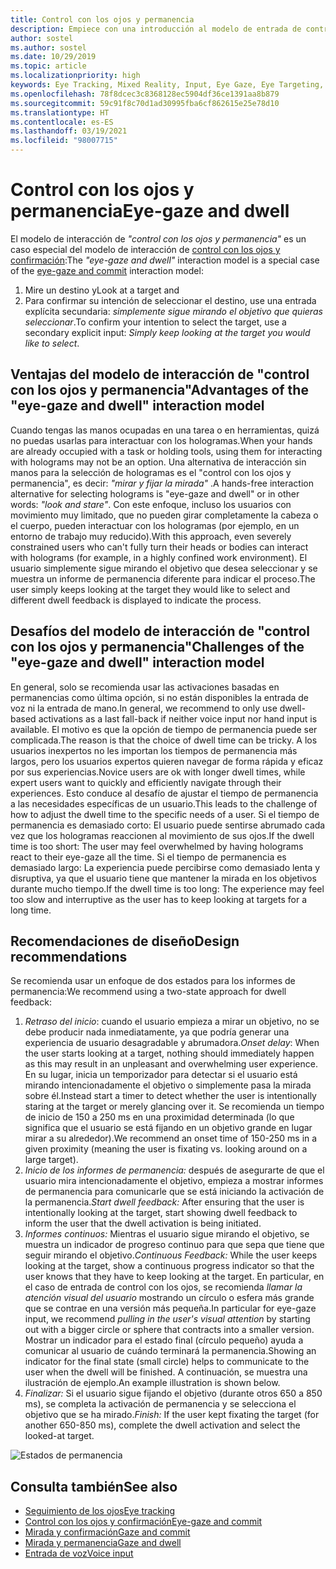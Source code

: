 ```yaml
---
title: Control con los ojos y permanencia
description: Empiece con una introducción al modelo de entrada de control con los ojos y permanencia, que incluye modelos de interacción, directrices de diseño y desafíos únicos.
author: sostel
ms.author: sostel
ms.date: 10/29/2019
ms.topic: article
ms.localizationpriority: high
keywords: Eye Tracking, Mixed Reality, Input, Eye Gaze, Eye Targeting, HoloLens 2, Eye-based Selection, Dwell, mixed reality headset, windows mixed reality headset, virtual reality headset, HoloLens, MRTK, Mixed Reality Toolkit, design
ms.openlocfilehash: 78f8dcec3c8368128ec5904df36ce1391aa8b879
ms.sourcegitcommit: 59c91f8c70d1ad30995fba6cf862615e25e78d10
ms.translationtype: HT
ms.contentlocale: es-ES
ms.lasthandoff: 03/19/2021
ms.locfileid: "98007715"
---
```

# <a name="eye-gaze-and-dwell"></a><span data-ttu-id="713d5-104">Control con los ojos y permanencia</span><span class="sxs-lookup"><span data-stu-id="713d5-104">Eye-gaze and dwell</span></span>

<span data-ttu-id="713d5-105">El modelo de interacción de _"control con los ojos y permanencia"_ es un caso especial del modelo de interacción de [control con los ojos y confirmación](gaze-and-commit.md):</span><span class="sxs-lookup"><span data-stu-id="713d5-105">The _"eye-gaze and dwell"_ interaction model is a special case of the [eye-gaze and commit](gaze-and-commit.md) interaction model:</span></span>
1. <span data-ttu-id="713d5-106">Mire un destino y</span><span class="sxs-lookup"><span data-stu-id="713d5-106">Look at a target and</span></span> 
2. <span data-ttu-id="713d5-107">Para confirmar su intención de seleccionar el destino, use una entrada explícita secundaria: _simplemente sigue mirando el objetivo que quieras seleccionar_.</span><span class="sxs-lookup"><span data-stu-id="713d5-107">To confirm your intention to select the target, use a secondary explicit input: _Simply keep looking at the target you would like to select_.</span></span>

## <a name="advantages-of-the-eye-gaze-and-dwell-interaction-model"></a><span data-ttu-id="713d5-108">Ventajas del modelo de interacción de "control con los ojos y permanencia"</span><span class="sxs-lookup"><span data-stu-id="713d5-108">Advantages of the "eye-gaze and dwell" interaction model</span></span> 

<span data-ttu-id="713d5-109">Cuando tengas las manos ocupadas en una tarea o en herramientas, quizá no puedas usarlas para interactuar con los hologramas.</span><span class="sxs-lookup"><span data-stu-id="713d5-109">When your hands are already occupied with a task or holding tools, using them for interacting with holograms may not be an option.</span></span>
<span data-ttu-id="713d5-110">Una alternativa de interacción sin manos para la selección de hologramas es el "control con los ojos y permanencia", es decir: _"mirar y fijar la mirada"_ .</span><span class="sxs-lookup"><span data-stu-id="713d5-110">A hands-free interaction alternative for selecting holograms is "eye-gaze and dwell" or in other words: _"look and stare"_.</span></span> <span data-ttu-id="713d5-111">Con este enfoque, incluso los usuarios con movimiento muy limitado, que no pueden girar completamente la cabeza o el cuerpo, pueden interactuar con los hologramas (por ejemplo, en un entorno de trabajo muy reducido).</span><span class="sxs-lookup"><span data-stu-id="713d5-111">With this approach, even severely constrained users who can't fully turn their heads or bodies can interact with holograms (for example, in a highly confined work environment).</span></span>
<span data-ttu-id="713d5-112">El usuario simplemente sigue mirando el objetivo que desea seleccionar y se muestra un informe de permanencia diferente para indicar el proceso.</span><span class="sxs-lookup"><span data-stu-id="713d5-112">The user simply keeps looking at the target they would like to select and different dwell feedback is displayed to indicate the process.</span></span>

## <a name="challenges-of-the-eye-gaze-and-dwell-interaction-model"></a><span data-ttu-id="713d5-113">Desafíos del modelo de interacción de "control con los ojos y permanencia"</span><span class="sxs-lookup"><span data-stu-id="713d5-113">Challenges of the "eye-gaze and dwell" interaction model</span></span>

<span data-ttu-id="713d5-114">En general, solo se recomienda usar las activaciones basadas en permanencias como última opción, si no están disponibles la entrada de voz ni la entrada de mano.</span><span class="sxs-lookup"><span data-stu-id="713d5-114">In general, we  recommend to only use dwell-based activations as a last fall-back if neither voice input nor hand input is available.</span></span> <span data-ttu-id="713d5-115">El motivo es que la opción de tiempo de permanencia puede ser complicada.</span><span class="sxs-lookup"><span data-stu-id="713d5-115">The reason is that the choice of dwell time can be tricky.</span></span> <span data-ttu-id="713d5-116">A los usuarios inexpertos no les importan los tiempos de permanencia más largos, pero los usuarios expertos quieren navegar de forma rápida y eficaz por sus experiencias.</span><span class="sxs-lookup"><span data-stu-id="713d5-116">Novice users are ok with longer dwell times, while expert users want to quickly and efficiently navigate through their experiences.</span></span> <span data-ttu-id="713d5-117">Esto conduce al desafío de ajustar el tiempo de permanencia a las necesidades específicas de un usuario.</span><span class="sxs-lookup"><span data-stu-id="713d5-117">This leads to the challenge of how to adjust the dwell time to the specific needs of a user.</span></span>
<span data-ttu-id="713d5-118">Si el tiempo de permanencia es demasiado corto: El usuario puede sentirse abrumado cada vez que los hologramas reaccionen al movimiento de sus ojos.</span><span class="sxs-lookup"><span data-stu-id="713d5-118">If the dwell time is too short: The user may feel overwhelmed by having holograms react to their eye-gaze all the time.</span></span> <span data-ttu-id="713d5-119">Si el tiempo de permanencia es demasiado largo: La experiencia puede percibirse como demasiado lenta y disruptiva, ya que el usuario tiene que mantener la mirada en los objetivos durante mucho tiempo.</span><span class="sxs-lookup"><span data-stu-id="713d5-119">If the dwell time is too long: The experience may feel too slow and interruptive as the user has to keep looking at targets for a long time.</span></span>

## <a name="design-recommendations"></a><span data-ttu-id="713d5-120">Recomendaciones de diseño</span><span class="sxs-lookup"><span data-stu-id="713d5-120">Design recommendations</span></span>

<span data-ttu-id="713d5-121">Se recomienda usar un enfoque de dos estados para los informes de permanencia:</span><span class="sxs-lookup"><span data-stu-id="713d5-121">We recommend using a two-state approach for dwell feedback:</span></span>
1. <span data-ttu-id="713d5-122">*Retraso del inicio*: cuando el usuario empieza a mirar un objetivo, no se debe producir nada inmediatamente, ya que podría generar una experiencia de usuario desagradable y abrumadora.</span><span class="sxs-lookup"><span data-stu-id="713d5-122">*Onset delay*: When the user starts looking at a target, nothing should immediately happen as this may result in an unpleasant and overwhelming user experience.</span></span> <span data-ttu-id="713d5-123">En su lugar, inicia un temporizador para detectar si el usuario está mirando intencionadamente el objetivo o simplemente pasa la mirada sobre él.</span><span class="sxs-lookup"><span data-stu-id="713d5-123">Instead start a timer to detect whether the user is intentionally staring at the target or merely glancing over it.</span></span>
<span data-ttu-id="713d5-124">Se recomienda un tiempo de inicio de 150 a 250 ms en una proximidad determinada (lo que significa que el usuario se está fijando en un objetivo grande en lugar mirar a su alrededor).</span><span class="sxs-lookup"><span data-stu-id="713d5-124">We recommend an onset time of 150-250 ms in a given proximity (meaning the user is fixating vs. looking around on a large target).</span></span>  
2. <span data-ttu-id="713d5-125">*Inicio de los informes de permanencia:* después de asegurarte de que el usuario mira intencionadamente el objetivo, empieza a mostrar informes de permanencia para comunicarle que se está iniciando la activación de la permanencia.</span><span class="sxs-lookup"><span data-stu-id="713d5-125">*Start dwell feedback:* After ensuring that the user is intentionally looking at the target, start showing dwell feedback to inform the user that the dwell activation is being initiated.</span></span> 
3. <span data-ttu-id="713d5-126">*Informes continuos:* Mientras el usuario sigue mirando el objetivo, se muestra un indicador de progreso continuo para que sepa que tiene que seguir mirando el objetivo.</span><span class="sxs-lookup"><span data-stu-id="713d5-126">*Continuous Feedback:* While the user keeps looking at the target, show a continuous progress indicator so that the user knows that they have to keep looking at the target.</span></span> <span data-ttu-id="713d5-127">En particular, en el caso de entrada de control con los ojos, se recomienda _llamar la atención visual del usuario_ mostrando un círculo o esfera más grande que se contrae en una versión más pequeña.</span><span class="sxs-lookup"><span data-stu-id="713d5-127">In particular for eye-gaze input, we recommend _pulling in the user's visual attention_ by starting out with a bigger circle or sphere that contracts into a smaller version.</span></span> <span data-ttu-id="713d5-128">Mostrar un indicador para el estado final (círculo pequeño) ayuda a comunicar al usuario de cuándo terminará la permanencia.</span><span class="sxs-lookup"><span data-stu-id="713d5-128">Showing an indicator for the final state (small circle) helps to communicate to the user when the dwell will be finished.</span></span> <span data-ttu-id="713d5-129">A continuación, se muestra una ilustración de ejemplo.</span><span class="sxs-lookup"><span data-stu-id="713d5-129">An example illustration is shown below.</span></span> 
4. <span data-ttu-id="713d5-130">*Finalizar:* Si el usuario sigue fijando el objetivo (durante otros 650 a 850 ms), se completa la activación de permanencia y se selecciona el objetivo que se ha mirado.</span><span class="sxs-lookup"><span data-stu-id="713d5-130">*Finish:* If the user kept fixating the target (for another 650-850 ms), complete the dwell activation and select the looked-at target.</span></span>

![Estados de permanencia](images/eyes_dwellstate_recommendation.png)<br>

## <a name="see-also"></a><span data-ttu-id="713d5-132">Consulta también</span><span class="sxs-lookup"><span data-stu-id="713d5-132">See also</span></span>

* [<span data-ttu-id="713d5-133">Seguimiento de los ojos</span><span class="sxs-lookup"><span data-stu-id="713d5-133">Eye tracking</span></span>](eye-tracking.md)
* [<span data-ttu-id="713d5-134">Control con los ojos y confirmación</span><span class="sxs-lookup"><span data-stu-id="713d5-134">Eye-gaze and commit</span></span>](gaze-and-commit-eyes.md)
* [<span data-ttu-id="713d5-135">Mirada y confirmación</span><span class="sxs-lookup"><span data-stu-id="713d5-135">Gaze and commit</span></span>](gaze-and-commit.md)
* [<span data-ttu-id="713d5-136">Mirada y permanencia</span><span class="sxs-lookup"><span data-stu-id="713d5-136">Gaze and dwell</span></span>](gaze-and-dwell.md)
* [<span data-ttu-id="713d5-137">Entrada de voz</span><span class="sxs-lookup"><span data-stu-id="713d5-137">Voice input</span></span>](../out-of-scope/voice-design.md)
